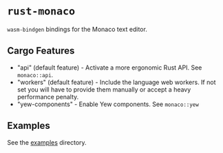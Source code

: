 # `rust-monaco`

`wasm-bindgen` bindings for the Monaco text editor.

## Cargo Features

- "api" (default feature) - Activate a more ergonomic Rust API. See `monaco::api`.
- "workers" (default feature) - Include the language web workers. If not set you will have to provide them manually or accept a heavy performance penalty.
- "yew-components" - Enable Yew components. See `monaco::yew`

## Examples

See the [examples](examples) directory.
